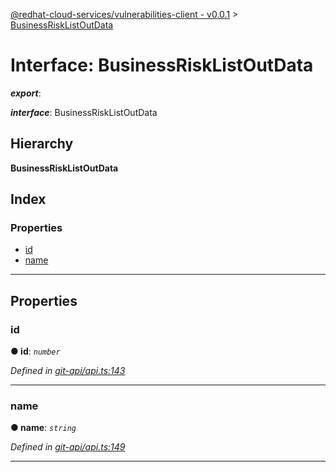 [@redhat-cloud-services/vulnerabilities-client - v0.0.1](../README.md) > [BusinessRiskListOutData](../interfaces/businessrisklistoutdata.md)

# Interface: BusinessRiskListOutData

*__export__*: 

*__interface__*: BusinessRiskListOutData

## Hierarchy

**BusinessRiskListOutData**

## Index

### Properties

* [id](businessrisklistoutdata.md#id)
* [name](businessrisklistoutdata.md#name)

---

## Properties

<a id="id"></a>

###  id

**● id**: *`number`*

*Defined in [git-api/api.ts:143](https://github.com/RedHatInsights/javascript-clients/blob/master/packages/vulnerabilities/git-api/api.ts#L143)*

___
<a id="name"></a>

###  name

**● name**: *`string`*

*Defined in [git-api/api.ts:149](https://github.com/RedHatInsights/javascript-clients/blob/master/packages/vulnerabilities/git-api/api.ts#L149)*

___

